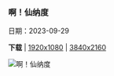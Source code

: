 ### 啊！仙纳度

日期：2023-09-29

**下载**  |  [1920x1080](https://cn.bing.com/th?id=OHR.ShenandoahFoliage_ZH-CN9885452713_1920x1080.jpg)  |  [3840x2160](https://cn.bing.com/th?id=OHR.ShenandoahFoliage_ZH-CN9885452713_UHD.jpg)

![啊！仙纳度](https://cn.bing.com/th?id=OHR.ShenandoahFoliage_ZH-CN9885452713_1920x1080.jpg "仙纳度国家公园的秋色，弗吉尼亚州 (© Michael Ver Sprill/Getty Images)")

